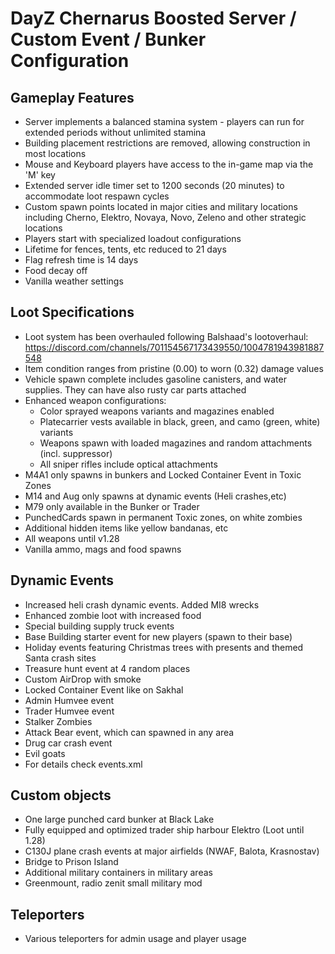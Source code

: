 # DayZ Chernarus Boosted Server / Custom Event / Bunker Configuration

## Gameplay Features

* Server implements a balanced stamina system - players can run for extended periods without unlimited stamina
* Building placement restrictions are removed, allowing construction in most locations
* Mouse and Keyboard players have access to the in-game map via the 'M' key
* Extended server idle timer set to 1200 seconds (20 minutes) to accommodate loot respawn cycles
* Custom spawn points located in major cities and military locations including Cherno, Elektro, Novaya, Novo, Zeleno and other strategic locations
* Players start with specialized loadout configurations
* Lifetime for fences, tents, etc reduced to 21 days
* Flag refresh time is 14 days
* Food decay off
* Vanilla weather settings

## Loot Specifications
* Loot system has been overhauled following Balshaad's lootoverhaul: https://discord.com/channels/701154567173439550/1004781943981887548
* Item condition ranges from pristine (0.00) to worn (0.32) damage values
* Vehicle spawn complete includes gasoline canisters, and water supplies. They can have also rusty car parts attached
* Enhanced weapon configurations:
  * Color sprayed weapons variants and magazines enabled
  * Platecarrier vests available in black, green, and camo (green, white) variants
  * Weapons spawn with loaded magazines and random attachments (incl. suppressor)
  * All sniper rifles include optical attachments
* M4A1 only spawns in bunkers and Locked Container Event in Toxic Zones
* M14 and Aug only spawns at dynamic events (Heli crashes,etc)
* M79 only available in the Bunker or Trader
* PunchedCards spawn in permanent Toxic zones, on white zombies
* Additional hidden items like yellow bandanas, etc
* All weapons until v1.28
* Vanilla ammo, mags and food spawns 

## Dynamic Events

* Increased heli crash dynamic events. Added MI8 wrecks
* Enhanced zombie loot with increased food
* Special building supply truck events
* Base Building starter event for new players (spawn to their base)
* Holiday events featuring Christmas trees with presents and themed Santa crash sites
* Treasure hunt event at 4 random places
* Custom AirDrop with smoke
* Locked Container Event like on Sakhal
* Admin Humvee event
* Trader Humvee event
* Stalker Zombies
* Attack Bear event, which can spawned in any area
* Drug car crash event
* Evil goats
* For details check events.xml

## Custom objects
* One large punched card bunker at Black Lake
* Fully equipped and optimized trader ship harbour Elektro (Loot until 1.28)
* C130J plane crash events at major airfields (NWAF, Balota, Krasnostav)
* Bridge to Prison Island
* Additional military containers in military areas
* Greenmount, radio zenit small military mod
  
## Teleporters
* Various teleporters for admin usage and player usage
